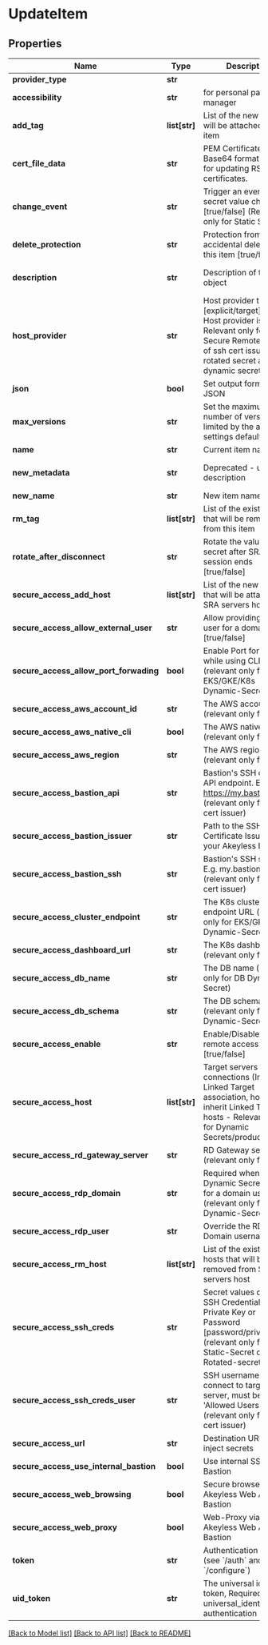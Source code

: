 # UpdateItem

## Properties
Name | Type | Description | Notes
------------ | ------------- | ------------- | -------------
**provider_type** | **str** |  | [optional] 
**accessibility** | **str** | for personal password manager | [optional] [default to 'regular']
**add_tag** | **list[str]** | List of the new tags that will be attached to this item | [optional] 
**cert_file_data** | **str** | PEM Certificate in a Base64 format. Used for updating RSA keys&#39; certificates. | [optional] 
**change_event** | **str** | Trigger an event when a secret value changed [true/false] (Relevant only for Static Secret) | [optional] 
**delete_protection** | **str** | Protection from accidental deletion of this item [true/false] | [optional] 
**description** | **str** | Description of the object | [optional] [default to 'default_metadata']
**host_provider** | **str** | Host provider type [explicit/target], Default Host provider is explicit, Relevant only for Secure Remote Access of ssh cert issuer, ldap rotated secret and ldap dynamic secret | [optional] 
**json** | **bool** | Set output format to JSON | [optional] [default to False]
**max_versions** | **str** | Set the maximum number of versions, limited by the account settings defaults. | [optional] 
**name** | **str** | Current item name | 
**new_metadata** | **str** | Deprecated - use description | [optional] [default to 'default_metadata']
**new_name** | **str** | New item name | [optional] 
**rm_tag** | **list[str]** | List of the existent tags that will be removed from this item | [optional] 
**rotate_after_disconnect** | **str** | Rotate the value of the secret after SRA session ends [true/false] | [optional] [default to 'false']
**secure_access_add_host** | **list[str]** | List of the new hosts that will be attached to SRA servers host | [optional] 
**secure_access_allow_external_user** | **str** | Allow providing external user for a domain users [true/false] | [optional] 
**secure_access_allow_port_forwading** | **bool** | Enable Port forwarding while using CLI access (relevant only for EKS/GKE/K8s Dynamic-Secret) | [optional] 
**secure_access_aws_account_id** | **str** | The AWS account id (relevant only for aws) | [optional] 
**secure_access_aws_native_cli** | **bool** | The AWS native cli (relevant only for aws) | [optional] 
**secure_access_aws_region** | **str** | The AWS region (relevant only for aws) | [optional] 
**secure_access_bastion_api** | **str** | Bastion&#39;s SSH control API endpoint. E.g. https://my.bastion:9900 (relevant only for ssh cert issuer) | [optional] 
**secure_access_bastion_issuer** | **str** | Path to the SSH Certificate Issuer for your Akeyless Bastion | [optional] 
**secure_access_bastion_ssh** | **str** | Bastion&#39;s SSH server. E.g. my.bastion:22 (relevant only for ssh cert issuer) | [optional] 
**secure_access_cluster_endpoint** | **str** | The K8s cluster endpoint URL (relevant only for EKS/GKE/K8s Dynamic-Secret) | [optional] 
**secure_access_dashboard_url** | **str** | The K8s dashboard url (relevant only for k8s) | [optional] 
**secure_access_db_name** | **str** | The DB name (relevant only for DB Dynamic-Secret) | [optional] 
**secure_access_db_schema** | **str** | The DB schema (relevant only for DB Dynamic-Secret) | [optional] 
**secure_access_enable** | **str** | Enable/Disable secure remote access [true/false] | [optional] 
**secure_access_host** | **list[str]** | Target servers for connections (In case of Linked Target association, host(s) will inherit Linked Target hosts - Relevant only for Dynamic Secrets/producers) | [optional] 
**secure_access_rd_gateway_server** | **str** | RD Gateway server (relevant only for rdp) | [optional] 
**secure_access_rdp_domain** | **str** | Required when the Dynamic Secret is used for a domain user (relevant only for RDP Dynamic-Secret) | [optional] 
**secure_access_rdp_user** | **str** | Override the RDP Domain username | [optional] 
**secure_access_rm_host** | **list[str]** | List of the existent hosts that will be removed from SRA servers host | [optional] 
**secure_access_ssh_creds** | **str** | Secret values contains SSH Credentials, either Private Key or Password [password/private-key] (relevant only for Static-Secret or Rotated-secret) | [optional] 
**secure_access_ssh_creds_user** | **str** | SSH username to connect to target server, must be in &#39;Allowed Users&#39; list (relevant only for ssh cert issuer) | [optional] 
**secure_access_url** | **str** | Destination URL to inject secrets | [optional] 
**secure_access_use_internal_bastion** | **bool** | Use internal SSH Bastion | [optional] 
**secure_access_web_browsing** | **bool** | Secure browser via Akeyless Web Access Bastion | [optional] [default to False]
**secure_access_web_proxy** | **bool** | Web-Proxy via Akeyless Web Access Bastion | [optional] [default to False]
**token** | **str** | Authentication token (see &#x60;/auth&#x60; and &#x60;/configure&#x60;) | [optional] 
**uid_token** | **str** | The universal identity token, Required only for universal_identity authentication | [optional] 

[[Back to Model list]](../README.md#documentation-for-models) [[Back to API list]](../README.md#documentation-for-api-endpoints) [[Back to README]](../README.md)


